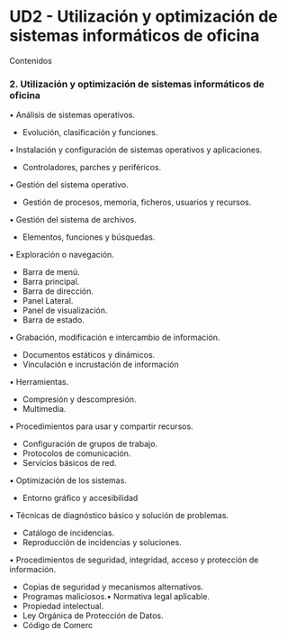 # UD2 -  Utilización y optimización de sistemas informáticos de oficina

Contenidos
### 2. Utilización y optimización de sistemas informáticos de oficina

• Análisis de sistemas operativos.  
- Evolución, clasificación y funciones. 

• Instalación y	configuración de sistemas operativos y aplicaciones.  
- Controladores, parches y periféricos. 

• Gestión del sistema operativo.  
- Gestión de procesos, memoria, ficheros, usuarios y recursos.

• Gestión del sistema de archivos.  
- Elementos, funciones y búsquedas.

• Exploración o	navegación.  
- Barra de menú.  
- Barra principal.  
- Barra de dirección.  
- Panel Lateral.  
- Panel de visualización.  
- Barra de estado.

• Grabación, modificación e	intercambio de	información.  
- Documentos estáticos y dinámicos.  
- Vinculación e incrustación de información

• Herramientas.  
- Compresión y descompresión.  
- Multimedia.

• Procedimientos para usar y compartir recursos.  
- Configuración de grupos de trabajo.  
- Protocolos de comunicación.  
- Servicios básicos de red.  

• Optimización de los sistemas.  
- Entorno gráfico y accesibilidad

• Técnicas	de	diagnóstico básico y	solución de	problemas.  
- Catálogo de incidencias.   
- Reproducción de incidencias y soluciones.

• Procedimientos de	seguridad, integridad, acceso y	protección de información.  
- Copias de seguridad y mecanismos alternativos.   
- Programas maliciosos.• Normativa legal aplicable.  
- Propiedad intelectual.  
- Ley Orgánica de Protección de Datos.  
- Código de Comerc